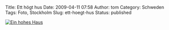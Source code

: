 Title: Ett högt hus
Date: 2009-04-11 07:58
Author: tom
Category: Schweden
Tags: Foto, Stockholm
Slug: ett-hoegt-hus
Status: published

[![Ein hohes
Haus](/pic/sthmhoghus_s.jpg "Ein hohes Haus")](/pic/sthmhoghus_l.jpg)

